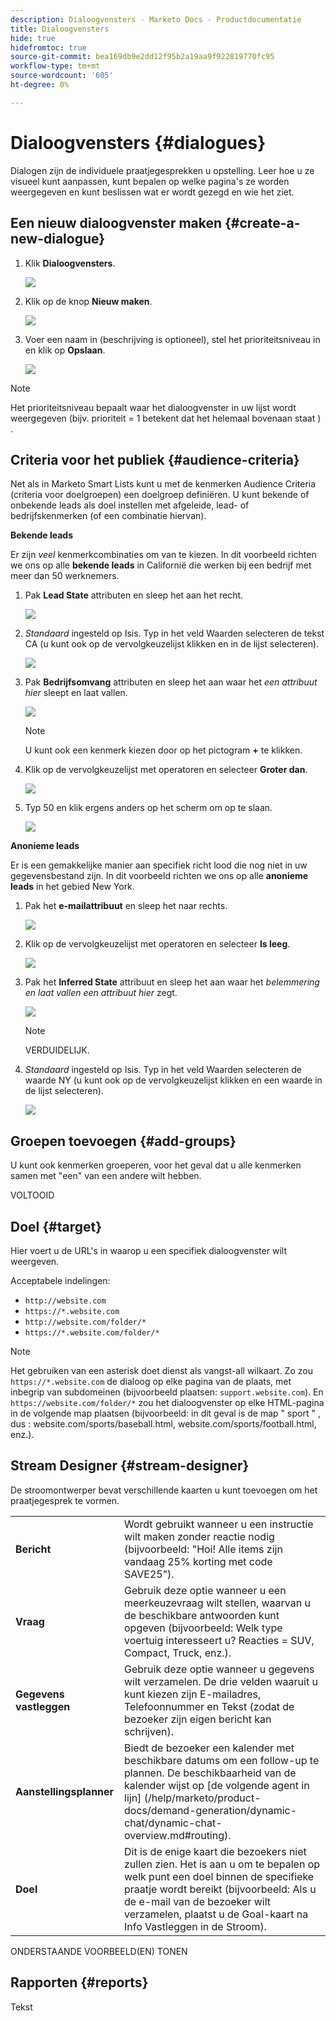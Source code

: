 ```yaml
---
description: Dialoogvensters - Marketo Docs - Productdocumentatie
title: Dialoogvensters
hide: true
hidefromtoc: true
source-git-commit: bea169db9e2dd12f95b2a19aa9f922819770fc95
workflow-type: tm+mt
source-wordcount: '605'
ht-degree: 0%

---
```


# Dialoogvensters {#dialogues}

Dialogen zijn de individuele praatjegesprekken u opstelling. Leer hoe u ze visueel kunt aanpassen, kunt bepalen op welke pagina&#39;s ze worden weergegeven en kunt beslissen wat er wordt gezegd en wie het ziet.

## Een nieuw dialoogvenster maken {#create-a-new-dialogue}

1. Klik **Dialoogvensters**.

   ![](assets/dialogues-1.png)

1. Klik op de knop **Nieuw maken**.

   ![](assets/dialogues-2.png)

1. Voer een naam in (beschrijving is optioneel), stel het prioriteitsniveau in en klik op **Opslaan**.

   ![](assets/dialogues-3.png)

>[!NOTE]
>
>Het prioriteitsniveau bepaalt waar het dialoogvenster in uw lijst wordt weergegeven (bijv. prioriteit = 1 betekent dat het helemaal bovenaan staat ) .

## Criteria voor het publiek {#audience-criteria}

Net als in Marketo Smart Lists kunt u met de kenmerken Audience Criteria (criteria voor doelgroepen) een doelgroep definiëren. U kunt bekende of onbekende leads als doel instellen met afgeleide, lead- of bedrijfskenmerken (of een combinatie hiervan).

**Bekende leads**

Er zijn _veel_ kenmerkcombinaties om van te kiezen. In dit voorbeeld richten we ons op alle **bekende leads** in Californië die werken bij een bedrijf met meer dan 50 werknemers.

1. Pak **Lead State** attributen en sleep het aan het recht.

   ![](assets/dialogues-4.png)

1. _Standaard_ ingesteld op Isis. Typ in het veld Waarden selecteren de tekst CA (u kunt ook op de vervolgkeuzelijst klikken en in de lijst selecteren).

   ![](assets/dialogues-5.png)

1. Pak **Bedrijfsomvang** attributen en sleep het aan waar het _een attribuut hier_ sleept en laat vallen.

   ![](assets/dialogues-6.png)

   >[!NOTE]
   >
   >U kunt ook een kenmerk kiezen door op het pictogram **+** te klikken.

1. Klik op de vervolgkeuzelijst met operatoren en selecteer **Groter dan**.

   ![](assets/dialogues-7.png)

1. Typ 50 en klik ergens anders op het scherm om op te slaan.

   ![](assets/dialogues-8.png)

**Anonieme leads**

Er is een gemakkelijke manier aan specifiek richt lood die nog niet in uw gegevensbestand zijn. In dit voorbeeld richten we ons op alle **anonieme leads** in het gebied New York.

1. Pak het **e-mailattribuut** en sleep het naar rechts.

   ![](assets/dialogues-9.png)

1. Klik op de vervolgkeuzelijst met operatoren en selecteer **Is leeg**.

   ![](assets/dialogues-10.png)

1. Pak het **Inferred State** attribuut en sleep het aan waar het _belemmering en laat vallen een attribuut hier_ zegt.

   ![](assets/dialogues-11.png)

   >[!NOTE]
   >
   >VERDUIDELIJK.

1. _Standaard_ ingesteld op Isis. Typ in het veld Waarden selecteren de waarde NY (u kunt ook op de vervolgkeuzelijst klikken en een waarde in de lijst selecteren).

   ![](assets/dialogues-12.png)

## Groepen toevoegen {#add-groups}

U kunt ook kenmerken groeperen, voor het geval dat u alle kenmerken samen met &quot;een&quot; van een andere wilt hebben.

VOLTOOID

## Doel {#target}

Hier voert u de URL&#39;s in waarop u een specifiek dialoogvenster wilt weergeven.

Acceptabele indelingen:

* `http://website.com`
* `https://*.website.com`
* `http://website.com/folder/*`
* `https://*.website.com/folder/*`

>[!NOTE]
>
>Het gebruiken van een asterisk doet dienst als vangst-all wilkaart. Zo zou `https://*.website.com` de dialoog op elke pagina van de plaats, met inbegrip van subdomeinen (bijvoorbeeld plaatsen: `support.website.com`). En `https://website.com/folder/*` zou het dialoogvenster op elke HTML-pagina in de volgende map plaatsen (bijvoorbeeld: in dit geval is de map &quot; sport &quot; , dus : website.com/sports/baseball.html, website.com/sports/football.html, enz.).

## Stream Designer {#stream-designer}

De stroomontwerper bevat verschillende kaarten u kunt toevoegen om het praatjegesprek te vormen.

<table>
 <tr>
  <td><strong>Bericht</strong></td>
  <td>Wordt gebruikt wanneer u een instructie wilt maken zonder reactie nodig (bijvoorbeeld: "Hoi! Alle items zijn vandaag 25% korting met code SAVE25").
</td>
 </tr>
 <tr>
  <td><strong>Vraag</strong></td>
  <td>Gebruik deze optie wanneer u een meerkeuzevraag wilt stellen, waarvan u de beschikbare antwoorden kunt opgeven (bijvoorbeeld: Welk type voertuig interesseert u? Reacties = SUV, Compact, Truck, enz.).</td>
 </tr>
 <tr>
  <td><strong>Gegevens vastleggen</strong></td>
  <td>Gebruik deze optie wanneer u gegevens wilt verzamelen. De drie velden waaruit u kunt kiezen zijn E-mailadres, Telefoonnummer en Tekst (zodat de bezoeker zijn eigen bericht kan schrijven).</td>
 </tr>
 <tr>
  <td><strong>Aanstellingsplanner</strong></td>
  <td>Biedt de bezoeker een kalender met beschikbare datums om een follow-up te plannen. De beschikbaarheid van de kalender wijst op [de volgende agent in lijn] (/help/marketo/product-docs/demand-generation/dynamic-chat/dynamic-chat-overview.md#routing).</td>
 </tr>
 <tr>
  <td><strong>Doel</strong></td>
  <td>Dit is de enige kaart die bezoekers niet zullen zien. Het is aan u om te bepalen op welk punt een doel binnen de specifieke praatje wordt bereikt (bijvoorbeeld: Als u de e-mail van de bezoeker wilt verzamelen, plaatst u de Goal-kaart na Info Vastleggen in de Stroom).</td>
 </tr>
</table>

ONDERSTAANDE VOORBEELD(EN) TONEN

## Rapporten {#reports}

Tekst
